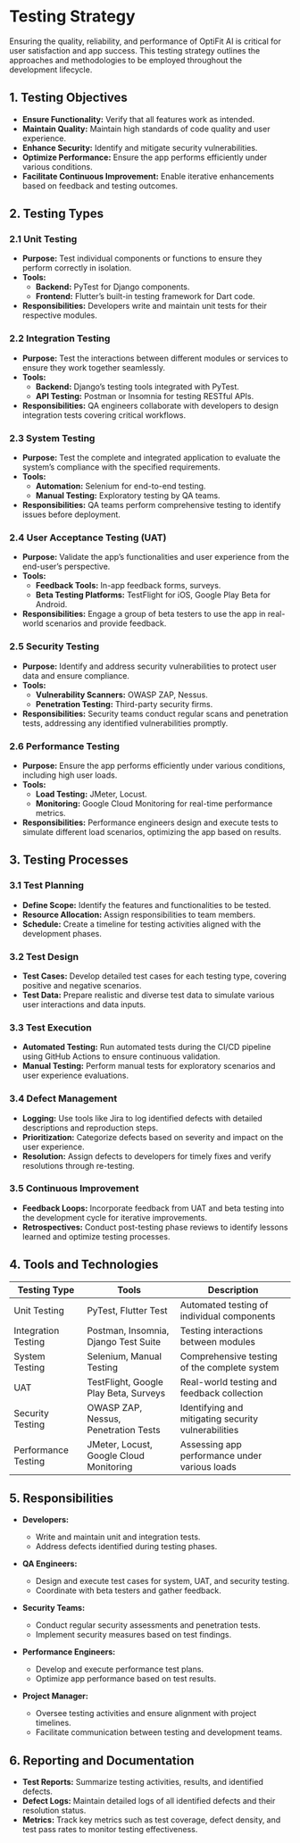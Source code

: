# Testing Strategy

Ensuring the quality, reliability, and performance of OptiFit AI is critical for user satisfaction and app success. This testing strategy outlines the approaches and methodologies to be employed throughout the development lifecycle.

## **1. Testing Objectives**
- **Ensure Functionality:** Verify that all features work as intended.
- **Maintain Quality:** Maintain high standards of code quality and user experience.
- **Enhance Security:** Identify and mitigate security vulnerabilities.
- **Optimize Performance:** Ensure the app performs efficiently under various conditions.
- **Facilitate Continuous Improvement:** Enable iterative enhancements based on feedback and testing outcomes.

## **2. Testing Types**

### **2.1 Unit Testing**
- **Purpose:** Test individual components or functions to ensure they perform correctly in isolation.
- **Tools:**
  - **Backend:** PyTest for Django components.
  - **Frontend:** Flutter’s built-in testing framework for Dart code.
- **Responsibilities:** Developers write and maintain unit tests for their respective modules.

### **2.2 Integration Testing**
- **Purpose:** Test the interactions between different modules or services to ensure they work together seamlessly.
- **Tools:**
  - **Backend:** Django’s testing tools integrated with PyTest.
  - **API Testing:** Postman or Insomnia for testing RESTful APIs.
- **Responsibilities:** QA engineers collaborate with developers to design integration tests covering critical workflows.

### **2.3 System Testing**
- **Purpose:** Test the complete and integrated application to evaluate the system’s compliance with the specified requirements.
- **Tools:**
  - **Automation:** Selenium for end-to-end testing.
  - **Manual Testing:** Exploratory testing by QA teams.
- **Responsibilities:** QA teams perform comprehensive testing to identify issues before deployment.

### **2.4 User Acceptance Testing (UAT)**
- **Purpose:** Validate the app’s functionalities and user experience from the end-user’s perspective.
- **Tools:**
  - **Feedback Tools:** In-app feedback forms, surveys.
  - **Beta Testing Platforms:** TestFlight for iOS, Google Play Beta for Android.
- **Responsibilities:** Engage a group of beta testers to use the app in real-world scenarios and provide feedback.

### **2.5 Security Testing**
- **Purpose:** Identify and address security vulnerabilities to protect user data and ensure compliance.
- **Tools:**
  - **Vulnerability Scanners:** OWASP ZAP, Nessus.
  - **Penetration Testing:** Third-party security firms.
- **Responsibilities:** Security teams conduct regular scans and penetration tests, addressing any identified vulnerabilities promptly.

### **2.6 Performance Testing**
- **Purpose:** Ensure the app performs efficiently under various conditions, including high user loads.
- **Tools:**
  - **Load Testing:** JMeter, Locust.
  - **Monitoring:** Google Cloud Monitoring for real-time performance metrics.
- **Responsibilities:** Performance engineers design and execute tests to simulate different load scenarios, optimizing the app based on results.

## **3. Testing Processes**

### **3.1 Test Planning**
- **Define Scope:** Identify the features and functionalities to be tested.
- **Resource Allocation:** Assign responsibilities to team members.
- **Schedule:** Create a timeline for testing activities aligned with the development phases.

### **3.2 Test Design**
- **Test Cases:** Develop detailed test cases for each testing type, covering positive and negative scenarios.
- **Test Data:** Prepare realistic and diverse test data to simulate various user interactions and data inputs.

### **3.3 Test Execution**
- **Automated Testing:** Run automated tests during the CI/CD pipeline using GitHub Actions to ensure continuous validation.
- **Manual Testing:** Perform manual tests for exploratory scenarios and user experience evaluations.

### **3.4 Defect Management**
- **Logging:** Use tools like Jira to log identified defects with detailed descriptions and reproduction steps.
- **Prioritization:** Categorize defects based on severity and impact on the user experience.
- **Resolution:** Assign defects to developers for timely fixes and verify resolutions through re-testing.

### **3.5 Continuous Improvement**
- **Feedback Loops:** Incorporate feedback from UAT and beta testing into the development cycle for iterative improvements.
- **Retrospectives:** Conduct post-testing phase reviews to identify lessons learned and optimize testing processes.

## **4. Tools and Technologies**

| Testing Type        | Tools                                 | Description                                      |
|---------------------|---------------------------------------|--------------------------------------------------|
| Unit Testing        | PyTest, Flutter Test                  | Automated testing of individual components       |
| Integration Testing | Postman, Insomnia, Django Test Suite  | Testing interactions between modules             |
| System Testing      | Selenium, Manual Testing              | Comprehensive testing of the complete system     |
| UAT                 | TestFlight, Google Play Beta, Surveys | Real-world testing and feedback collection       |
| Security Testing    | OWASP ZAP, Nessus, Penetration Tests   | Identifying and mitigating security vulnerabilities|
| Performance Testing | JMeter, Locust, Google Cloud Monitoring| Assessing app performance under various loads    |

## **5. Responsibilities**

- **Developers:**
  - Write and maintain unit and integration tests.
  - Address defects identified during testing phases.
  
- **QA Engineers:**
  - Design and execute test cases for system, UAT, and security testing.
  - Coordinate with beta testers and gather feedback.
  
- **Security Teams:**
  - Conduct regular security assessments and penetration tests.
  - Implement security measures based on test findings.
  
- **Performance Engineers:**
  - Develop and execute performance test plans.
  - Optimize app performance based on test results.
  
- **Project Manager:**
  - Oversee testing activities and ensure alignment with project timelines.
  - Facilitate communication between testing and development teams.

## **6. Reporting and Documentation**

- **Test Reports:** Summarize testing activities, results, and identified defects.
- **Defect Logs:** Maintain detailed logs of all identified defects and their resolution status.
- **Metrics:** Track key metrics such as test coverage, defect density, and test pass rates to monitor testing effectiveness.
